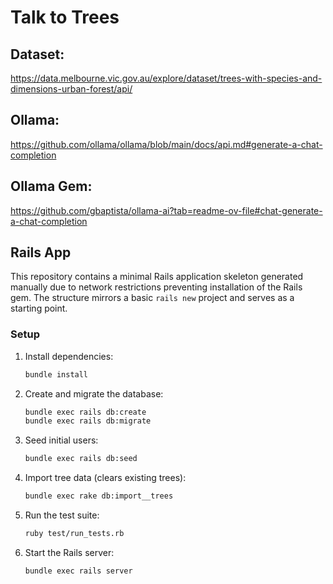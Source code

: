 # Talk to Trees

## Dataset:
https://data.melbourne.vic.gov.au/explore/dataset/trees-with-species-and-dimensions-urban-forest/api/


## Ollama:
https://github.com/ollama/ollama/blob/main/docs/api.md#generate-a-chat-completion


## Ollama Gem:
https://github.com/gbaptista/ollama-ai?tab=readme-ov-file#chat-generate-a-chat-completion

## Rails App
This repository contains a minimal Rails application skeleton generated manually due to network restrictions preventing installation of the Rails gem. The structure mirrors a basic `rails new` project and serves as a starting point.

### Setup
1. Install dependencies:
   ```bash
   bundle install
   ```
2. Create and migrate the database:
   ```bash
   bundle exec rails db:create
   bundle exec rails db:migrate
   ```
3. Seed initial users:
   ```bash
   bundle exec rails db:seed
   ```
4. Import tree data (clears existing trees):
   ```bash
   bundle exec rake db:import__trees
   ```
5. Run the test suite:
   ```bash
   ruby test/run_tests.rb
   ```
6. Start the Rails server:
   ```bash
   bundle exec rails server
   ```
